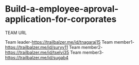 # Build-a-employee-aproval-application-for-corporates

TEAM URL

Team leader-https://trailbalzer.me/id/tnagaraj15
Team member1-https://trailbalzer.me/id/suryv11
Team member2-https://trailbalzer.me/id/tselvi35
Team member3-https://trailbalzer.me/id/sugab4
